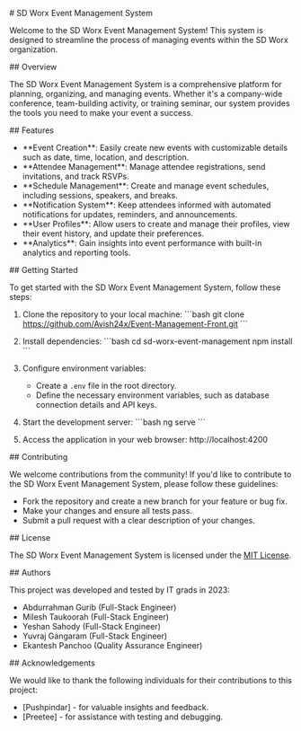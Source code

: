\# SD Worx Event Management System

Welcome to the SD Worx Event Management System! This system is designed to streamline the process of managing events within the SD Worx organization.

\## Overview

The SD Worx Event Management System is a comprehensive platform for planning, organizing, and managing events. Whether it's a company-wide conference, team-building activity, or training seminar, our system provides the tools you need to make your event a success.

\## Features

- \*\*Event Creation\*\*: Easily create new events with customizable details such as date, time, location, and description.
- \*\*Attendee Management\*\*: Manage attendee registrations, send invitations, and track RSVPs.
- \*\*Schedule Management\*\*: Create and manage event schedules, including sessions, speakers, and breaks.
- \*\*Notification System\*\*: Keep attendees informed with automated notifications for updates, reminders, and announcements.
- \*\*User Profiles\*\*: Allow users to create and manage their profiles, view their event history, and update their preferences.
- \*\*Analytics\*\*: Gain insights into event performance with built-in analytics and reporting tools.

\## Getting Started

To get started with the SD Worx Event Management System, follow these steps:

1. Clone the repository to your local machine:
   \```bash
   git clone https://github.com/Avish24x/Event-Management-Front.git
   \```

2. Install dependencies:
   \```bash
   cd sd-worx-event-management
   npm install
   \```

3. Configure environment variables:
   - Create a `.env` file in the root directory.
   - Define the necessary environment variables, such as database connection details and API keys.

4. Start the development server:
   \```bash
   ng serve
   \```

5. Access the application in your web browser: http://localhost:4200


\## Contributing

We welcome contributions from the community! If you'd like to contribute to the SD Worx Event Management System, please follow these guidelines:

- Fork the repository and create a new branch for your feature or bug fix.
- Make your changes and ensure all tests pass.
- Submit a pull request with a clear description of your changes.

\## License

The SD Worx Event Management System is licensed under the [MIT License](LICENSE).

\## Authors

This project was developed and tested by IT grads in 2023:
- Abdurrahman Gurib (Full-Stack Engineer)
- Milesh Taukoorah (Full-Stack Engineer)
- Yeshan Sahody (Full-Stack Engineer)
- Yuvraj Gangaram (Full-Stack Engineer)
- Ekantesh Panchoo (Quality Assurance Engineer)

\## Acknowledgements

We would like to thank the following individuals for their contributions to this project:
- [Pushpindar] - for valuable insights and feedback.
- [Preetee] - for assistance with testing and debugging.

   

